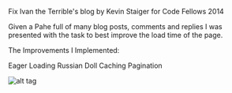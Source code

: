 Fix Ivan the Terrible's blog
by Kevin Staiger for Code Fellows 2014

Given a Pahe full of many blog posts, comments and replies I was presented with the task to best improve the load time of the page.

The Improvements I Implemented:

Eager Loading
Russian Doll Caching
Pagination


![alt tag](https://www.dropbox.com/s/71pb4d9wwbqi5mp/Screenshot%202014-06-18%2009.50.05.png)
